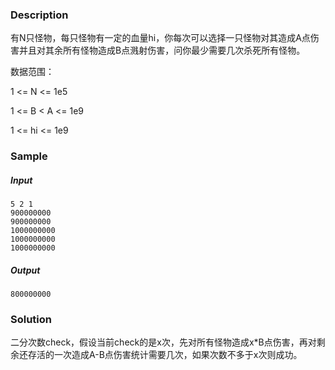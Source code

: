 ### Description

有N只怪物，每只怪物有一定的血量hi，你每次可以选择一只怪物对其造成A点伤害并且对其余所有怪物造成B点溅射伤害，问你最少需要几次杀死所有怪物。

数据范围：

1 <= N <= 1e5

1 <= B < A <= 1e9

1 <= hi <= 1e9

### Sample

##### Input

```
5 2 1
900000000
900000000
1000000000
1000000000
1000000000
```

##### Output

```
800000000
```

### Solution

二分次数check，假设当前check的是x次，先对所有怪物造成x*B点伤害，再对剩余还存活的一次造成A-B点伤害统计需要几次，如果次数不多于x次则成功。
